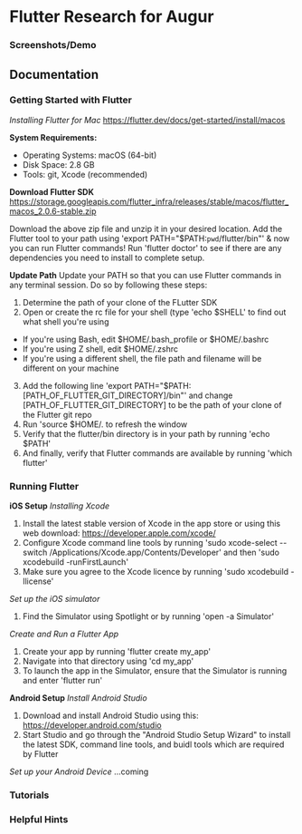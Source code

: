 # Flutter Research for Augur

### Screenshots/Demo

## Documentation

### Getting Started with Flutter

*Installing Flutter for Mac*
https://flutter.dev/docs/get-started/install/macos

**System Requirements:**
- Operating Systems:  macOS (64-bit)
- Disk Space: 2.8 GB
- Tools: git, Xcode (recommended)

**Download Flutter SDK**
https://storage.googleapis.com/flutter_infra/releases/stable/macos/flutter_macos_2.0.6-stable.zip

Download the above zip file and unzip it in your desired location. Add the Flutter tool to your path using 'export PATH="$PATH:`pwd`/flutter/bin"' & now you can run Flutter commands! Run 'flutter doctor' to see if there are any dependencies you need to install to complete setup.

**Update Path**
Update your PATH so that you can use Flutter commands in any terminal session. Do so by following these steps:
1. Determine the path of your clone of the FLutter SDK
2. Open or create the rc file for your shell (type 'echo $SHELL' to find out what shell you're using
- If you're using Bash, edit $HOME/.bash_profile or $HOME/.bashrc
- If you're using Z shell, edit $HOME/.zshrc
- If you're using a different shell, the file path and filename will be different on your machine
3. Add the following line 'export PATH="$PATH:[PATH_OF_FLUTTER_GIT_DIRECTORY]/bin"' and change [PATH_OF_FLUTTER_GIT_DIRECTORY] to be the path of your clone of the Flutter git repo
4. Run 'source $HOME/.<rc file> to refresh the window
5. Verify that the flutter/bin directory is in your path by running 'echo $PATH'
6. And finally, verify that Flutter commands are available by running 'which flutter'


### Running Flutter
**iOS Setup**
*Installing Xcode*
1. Install the latest stable version of Xcode in the app store or using this web download: https://developer.apple.com/xcode/
2. Configure Xcode command line tools by running 'sudo xcode-select --switch /Applications/Xcode.app/Contents/Developer' and then 'sudo xcodebuild -runFirstLaunch'
3. Make sure you agree to the Xcode licence by running 'sudo xcodebuild -llicense'

*Set up the iOS simulator*
1. Find the Simulator using Spotlight or by running 'open -a Simulator'

*Create and Run a Flutter App*
1. Create your app by running 'flutter create my_app'
2. Navigate into that directory using 'cd my_app'
3. To launch the app in the Simulator, ensure that the Simulator is running and enter 'flutter run'

**Android Setup**
*Install Android Studio*
1. Download and install Android Studio using this: https://developer.android.com/studio
2. Start Studio and go through the "Android Studio Setup Wizard" to install the latest SDK, command line tools, and buidl tools which are required by Flutter

*Set up your Android Device*
...coming


### Tutorials

### Helpful Hints
